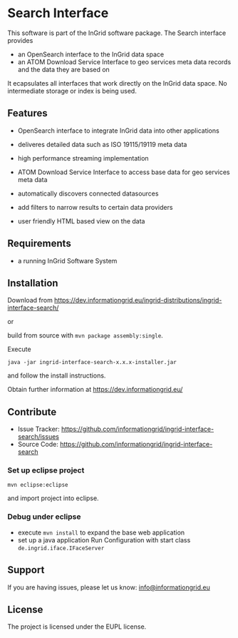 Search Interface
====================

This software is part of the InGrid software package. The Search interface provides 

- an OpenSearch interface to the InGrid data space
- an ATOM Download Service Interface to geo services meta data records and the data they are based on

It ecapsulates all interfaces that work directly on the InGrid data space. No intermediate storage or index is being used.


Features
--------

- OpenSearch interface to integrate InGrid data into other applications
- deliveres detailed data such as ISO 19115/19119 meta data
- high performance streaming implementation

- ATOM Download Service Interface to access base data for geo services meta data
- automatically discovers connected datasources
- add filters to narrow results to certain data providers
- user friendly HTML based view on the data


Requirements
-------------

- a running InGrid Software System

Installation
------------

Download from https://dev.informationgrid.eu/ingrid-distributions/ingrid-interface-search/
 
or

build from source with `mvn package assembly:single`.

Execute

```
java -jar ingrid-interface-search-x.x.x-installer.jar
```

and follow the install instructions.

Obtain further information at https://dev.informationgrid.eu/


Contribute
----------

- Issue Tracker: https://github.com/informationgrid/ingrid-interface-search/issues
- Source Code: https://github.com/informationgrid/ingrid-interface-search
 
### Set up eclipse project

```
mvn eclipse:eclipse
```

and import project into eclipse.

### Debug under eclipse

- execute `mvn install` to expand the base web application
- set up a java application Run Configuration with start class `de.ingrid.iface.IFaceServer`

Support
-------

If you are having issues, please let us know: info@informationgrid.eu

License
-------

The project is licensed under the EUPL license.
